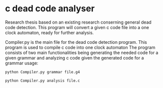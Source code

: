 # c dead code analyser
 Research thesis based on an existing research conserning general dead code detection. This program will convert a given c code file into a one clock automaton, ready for further analysis.
 
 Compiler.py is the main file for the dead code detection program.
This program is used to compile c code into one clock automaton
The program consists of two main functionalities being generating the needed code for a given grammar
  and analyzing c code given the generated code for a grammar
usage:

    python Compiler.py grammar file.g4
    
    python Compiler.py analysis file.c
    
